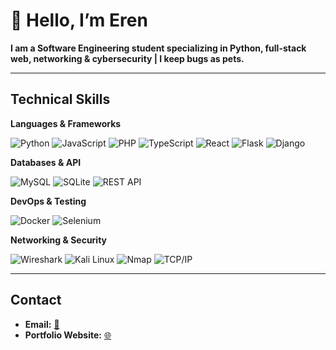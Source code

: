 # 👋 Hello, I’m Eren

**I am a Software Engineering student specializing in Python, full-stack web, networking & cybersecurity | I keep bugs as pets.**

---

## Technical Skills

**Languages & Frameworks**  
<p align="left">
  <img alt="Python" src="https://img.shields.io/badge/Python-3670A0?style=flat-square&logo=python&logoColor=white" />
  <img alt="JavaScript" src="https://img.shields.io/badge/JavaScript-F7DF1E?style=flat-square&logo=javascript&logoColor=black" />
  <img alt="PHP" src="https://img.shields.io/badge/PHP-777BB4?style=flat-square&logo=php&logoColor=white" />
  <img alt="TypeScript" src="https://img.shields.io/badge/TypeScript-3178C6?style=flat-square&logo=typescript&logoColor=white" />
  <img alt="React" src="https://img.shields.io/badge/React-20232A?style=flat-square&logo=react&logoColor=61DAFB" />
  <img alt="Flask" src="https://img.shields.io/badge/Flask-000000?style=flat-square&logo=flask&logoColor=white" />
  <img alt="Django" src="https://img.shields.io/badge/Django-092E20?style=flat-square&logo=django&logoColor=white" />
</p>

**Databases & API**  
<p align="left">
  <img alt="MySQL" src="https://img.shields.io/badge/MySQL-4479A1?style=flat-square&logo=mysql&logoColor=white" />
  <img alt="SQLite" src="https://img.shields.io/badge/SQLite-07405E?style=flat-square&logo=sqlite&logoColor=white" />
  <img alt="REST API" src="https://img.shields.io/badge/REST_API-000000?style=flat-square&logo=rest&logoColor=white" />
</p>

**DevOps & Testing**  
<p align="left">
  <img alt="Docker" src="https://img.shields.io/badge/Docker-2496ED?style=flat-square&logo=docker&logoColor=white" />
  <img alt="Selenium" src="https://img.shields.io/badge/Selenium-43B02A?style=flat-square&logo=selenium&logoColor=white" />
</p>

**Networking & Security**  
<p align="left">
  <img alt="Wireshark" src="https://img.shields.io/badge/Wireshark-1E232C?style=flat-square&logo=wireshark&logoColor=78D1FB" />
  <img alt="Kali Linux" src="https://img.shields.io/badge/Kali_Linux-557C94?style=flat-square&logo=kali-linux&logoColor=white" />
  <img alt="Nmap" src="https://img.shields.io/badge/Nmap-32A852?style=flat-square&logo=nmap&logoColor=white" />
  <img alt="TCP/IP" src="https://img.shields.io/badge/TCP–IP-000000?style=flat-square&logo=network-wired&logoColor=white" />
</p>

---

## Contact

- **Email:** [📧](mailto:eoksumm@gmail.com)  
- **Portfolio Website:** [🌐](https://eoksumm.github.io/portfolio) 
